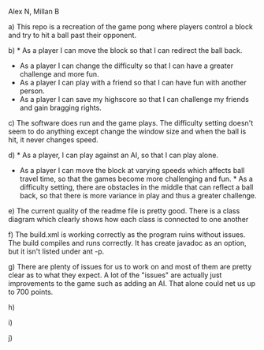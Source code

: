 Alex N, Millan B

a) This repo is a recreation of the game pong where players control a block and try to hit a ball past their opponent.

b) * As a player I can move the block so that I can redirect the ball back. 
   * As a player I can change the difficulty so that I can have a greater challenge and more fun.
   * As a player I can play with a friend so that I can have fun with another person.
   * As a player I can save my highscore so that I can challenge my friends and gain bragging rights.

c) The software does run and the game plays. The difficulty setting doesn't seem to do anything except change the window size and when the ball is hit, it never changes speed.

d) * As a player, I can play against an AI, so that I can play alone. 
   * As a player I can move the block at varying speeds which affects ball travel time, so that the games become more challenging and fun.    * As a difficulty setting, there are obstacles in the middle that can reflect a ball back, so that there is more variance in play and thus a greater challenge.

e) The current quality of the readme file is pretty good. There is a class diagram which clearly shows how each class is connected to one another 

f) The build.xml is working correctly as the program ruins without issues. The build compiles and runs correctly. It has create javadoc as an option, but it isn't listed under ant -p. 

g) There are plenty of issues for us to work on and most of them are pretty clear as to what they expect. A lot of the "issues" are actually just improvements to the game such as adding an AI. That alone could net us up to 700 points. 

h)

i) 

j)
